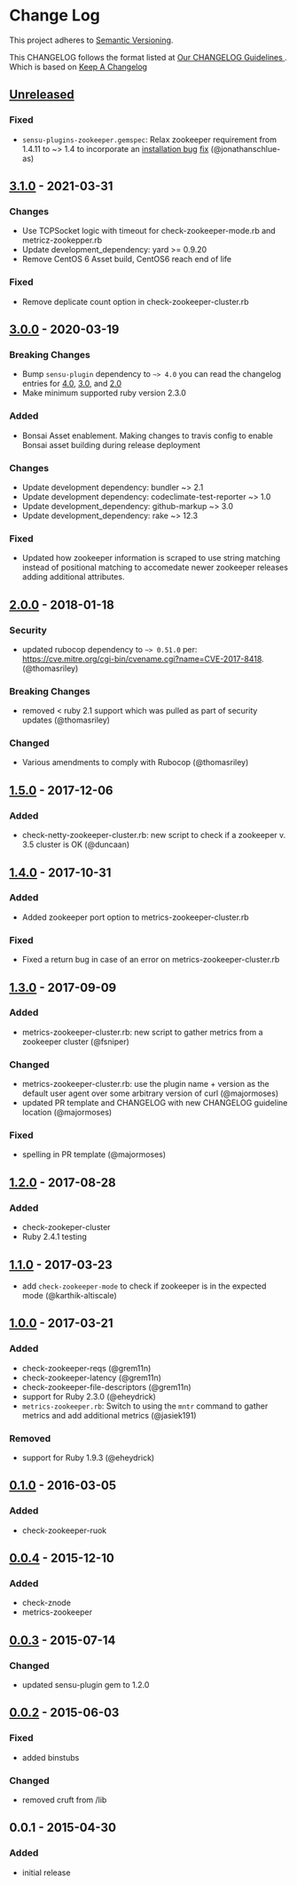 # Change Log
This project adheres to [Semantic Versioning](http://semver.org/).

This CHANGELOG follows the format listed at [Our CHANGELOG Guidelines ](https://github.com/sensu-plugins/community/blob/master/HOW_WE_CHANGELOG.md).
Which is based on [Keep A Changelog](http://keepachangelog.com/)

## [Unreleased]

### Fixed
- `sensu-plugins-zookeeper.gemspec`: Relax zookeeper requirement from 1.4.11 to ~> 1.4 to incorporate an [installation bug](https://github.com/zk-ruby/zookeeper/issues/85) [fix](https://github.com/zk-ruby/zookeeper/pull/97) (@jonathanschlue-as)

## [3.1.0] - 2021-03-31

### Changes
- Use TCPSocket logic with timeout for check-zookeeper-mode.rb and metricz-zookepper.rb  
- Update development_dependency: yard >= 0.9.20
- Remove CentOS 6 Asset build, CentOS6 reach end of life

### Fixed
- Remove deplicate count option in check-zookeeper-cluster.rb

## [3.0.0] - 2020-03-19
### Breaking Changes
- Bump `sensu-plugin` dependency to `~> 4.0` you can read the changelog entries for [4.0](https://github.com/sensu-plugins/sensu-plugin/blob/master/CHANGELOG.md#400---2018-02-17), [3.0](https://github.com/sensu-plugins/sensu-plugin/blob/master/CHANGELOG.md#300---2018-12-04), and [2.0](https://github.com/sensu-plugins/sensu-plugin/blob/master/CHANGELOG.md#v200---2017-03-29)
- Make minimum supported ruby version 2.3.0

### Added
- Bonsai Asset enablement. Making changes to travis config to enable Bonsai asset building during release deployment

### Changes
- Update development dependency: bundler ~> 2.1
- Update development dependency: codeclimate-test-reporter ~> 1.0
- Update development_dependency: github-markup ~> 3.0
- Update development_dependency: rake ~> 12.3

### Fixed
- Updated how zookeeper information is scraped to use string matching instead of positional matching to accomedate newer zookeeper releases adding additional attributes.  

## [2.0.0] - 2018-01-18
### Security
- updated rubocop dependency to `~> 0.51.0` per: https://cve.mitre.org/cgi-bin/cvename.cgi?name=CVE-2017-8418. (@thomasriley)

### Breaking Changes
- removed < ruby 2.1 support which was pulled as part of security updates (@thomasriley)

### Changed
- Various amendments to comply with Rubocop (@thomasriley)

## [1.5.0] - 2017-12-06
### Added
- check-netty-zookeeper-cluster.rb: new script to check if a zookeeper v. 3.5 cluster is OK (@duncaan)

## [1.4.0] - 2017-10-31
### Added
- Added zookeeper port option to metrics-zookeeper-cluster.rb

### Fixed
- Fixed a return bug in case of an error on metrics-zookeeper-cluster.rb

## [1.3.0] - 2017-09-09
### Added
- metrics-zookeeper-cluster.rb: new script to gather metrics from a zookeeper cluster (@fsniper)

### Changed
- metrics-zookeeper-cluster.rb: use the plugin name + version as the default user agent over some arbitrary version of curl (@majormoses)
- updated PR template and CHANGELOG with new CHANGELOG guideline location (@majormoses)

### Fixed
- spelling in PR template (@majormoses)

## [1.2.0] - 2017-08-28
### Added
- check-zookeper-cluster
- Ruby 2.4.1 testing

## [1.1.0] - 2017-03-23
- add `check-zookeeper-mode` to check if zookeeper is in the expected mode (@karthik-altiscale)

## [1.0.0] - 2017-03-21
### Added
- check-zookeeper-reqs (@grem11n)
- check-zookeeper-latency (@grem11n)
- check-zookeeper-file-descriptors (@grem11n)
- support for Ruby 2.3.0 (@eheydrick)
- `metrics-zookeeper.rb`: Switch to using the `mntr` command to gather metrics and add additional metrics (@jasiek191)

### Removed
- support for Ruby 1.9.3 (@eheydrick)

## [0.1.0] - 2016-03-05
### Added
- check-zookeeper-ruok

## [0.0.4] - 2015-12-10
### Added
- check-znode
- metrics-zookeeper

## [0.0.3] - 2015-07-14
### Changed
- updated sensu-plugin gem to 1.2.0

## [0.0.2] - 2015-06-03
### Fixed
- added binstubs

### Changed
- removed cruft from /lib

## 0.0.1 - 2015-04-30
### Added
- initial release

[Unreleased]: https://github.com/sensu-plugins/sensu-plugins-zookeeper/compare/3.1.0...HEAD
[3.1.0]: https://github.com/sensu-plugins/sensu-plugins-zookeeper/compare/3.0.0...3.1.0
[3.0.0]: https://github.com/sensu-plugins/sensu-plugins-zookeeper/compare/2.0.0...3.0.0
[2.0.0]: https://github.com/sensu-plugins/sensu-plugins-zookeeper/compare/1.5.0...2.0.0
[1.5.0]: https://github.com/sensu-plugins/sensu-plugins-zookeeper/compare/1.4.0...1.5.0
[1.4.0]: https://github.com/sensu-plugins/sensu-plugins-zookeeper/compare/1.3.0...1.4.0
[1.3.0]: https://github.com/sensu-plugins/sensu-plugins-zookeeper/compare/1.2.0...1.3.0
[1.2.0]: https://github.com/sensu-plugins/sensu-plugins-zookeeper/compare/1.1.0...1.2.0
[1.1.0]: https://github.com/sensu-plugins/sensu-plugins-zookeeper/compare/1.0.0...1.1.0
[1.0.0]: https://github.com/sensu-plugins/sensu-plugins-zookeeper/compare/0.1.0...1.0.0
[0.1.0]: https://github.com/sensu-plugins/sensu-plugins-zookeeper/compare/0.0.4...0.1.0
[0.0.4]: https://github.com/sensu-plugins/sensu-plugins-zookeeper/compare/0.0.3...0.0.4
[0.0.3]: https://github.com/sensu-plugins/sensu-plugins-zookeeper/compare/0.0.2...0.0.3
[0.0.2]: https://github.com/sensu-plugins/sensu-plugins-zookeeper/compare/0.0.1...0.0.2
